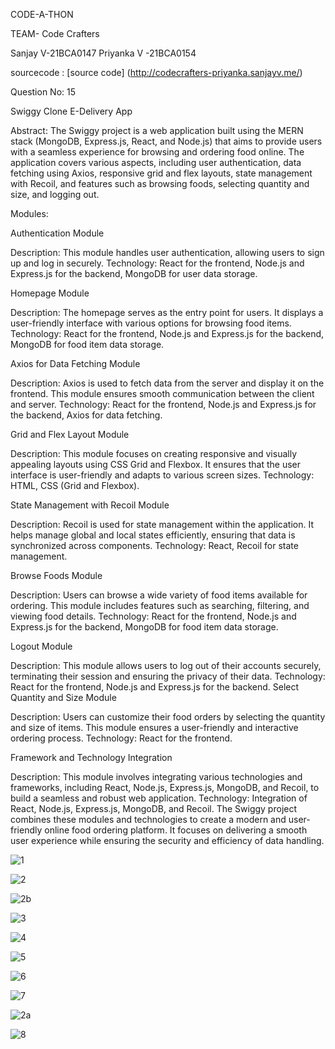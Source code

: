 CODE-A-THON 

TEAM- Code Crafters

Sanjay V-21BCA0147
Priyanka V -21BCA0154

sourcecode : [source code] (http://codecrafters-priyanka.sanjayv.me/)

Question No: 15

Swiggy Clone E-Delivery App

Abstract:
The Swiggy project is a web application built using the MERN stack (MongoDB, Express.js, React, and Node.js) that aims to provide users with a seamless experience for browsing and ordering food online. The application covers various aspects, including user authentication, data fetching using Axios, responsive grid and flex layouts, state management with Recoil, and features such as browsing foods, selecting quantity and size, and logging out.

Modules:

Authentication Module

Description: This module handles user authentication, allowing users to sign up and log in securely.
Technology: React for the frontend, Node.js and Express.js for the backend, MongoDB for user data storage.

Homepage Module

Description: The homepage serves as the entry point for users. It displays a user-friendly interface with various options for browsing food items.
Technology: React for the frontend, Node.js and Express.js for the backend, MongoDB for food item data storage.

Axios for Data Fetching Module

Description: Axios is used to fetch data from the server and display it on the frontend. This module ensures smooth communication between the client and server.
Technology: React for the frontend, Node.js and Express.js for the backend, Axios for data fetching.

Grid and Flex Layout Module

Description: This module focuses on creating responsive and visually appealing layouts using CSS Grid and Flexbox. It ensures that the user interface is user-friendly and adapts to various screen sizes.
Technology: HTML, CSS (Grid and Flexbox).

State Management with Recoil Module

Description: Recoil is used for state management within the application. It helps manage global and local states efficiently, ensuring that data is synchronized across components.
Technology: React, Recoil for state management.

Browse Foods Module

Description: Users can browse a wide variety of food items available for ordering. This module includes features such as searching, filtering, and viewing food details.
Technology: React for the frontend, Node.js and Express.js for the backend, MongoDB for food item data storage.

Logout Module

Description: This module allows users to log out of their accounts securely, terminating their session and ensuring the privacy of their data.
Technology: React for the frontend, Node.js and Express.js for the backend.
Select Quantity and Size Module

Description: Users can customize their food orders by selecting the quantity and size of items. This module ensures a user-friendly and interactive ordering process.
Technology: React for the frontend.

Framework and Technology Integration

Description: This module involves integrating various technologies and frameworks, including React, Node.js, Express.js, MongoDB, and Recoil, to build a seamless and robust web application.
Technology: Integration of React, Node.js, Express.js, MongoDB, and Recoil.
The Swiggy project combines these modules and technologies to create a modern and user-friendly online food ordering platform. It focuses on delivering a smooth user experience while ensuring the security and efficiency of data handling.


![1](https://github.com/Sanjaydotv/CodeCrafters-Priyanka/assets/94473786/b047f43a-be3b-40a4-9f86-5c37205feba1)

![2](https://github.com/Sanjaydotv/CodeCrafters-Priyanka/assets/94473786/754f1c08-901e-43e4-b7ed-bc24c24d85a9)

![2b](https://github.com/Sanjaydotv/CodeCrafters-Priyanka/assets/94473786/ee800013-dacc-46ce-ae33-73c7ea0a1a3c)

![3](https://github.com/Sanjaydotv/CodeCrafters-Priyanka/assets/94473786/a738ebbe-327d-4a7d-8f34-2d957baef1ab)

![4](https://github.com/Sanjaydotv/CodeCrafters-Priyanka/assets/94473786/46890388-36ba-441a-9c22-5d12d197f1bd)

![5](https://github.com/Sanjaydotv/CodeCrafters-Priyanka/assets/94473786/1ddac2b7-9045-494d-af1a-a5dcb3c01015)

![6](https://github.com/Sanjaydotv/CodeCrafters-Priyanka/assets/94473786/858b39dc-de3b-4a03-b388-66e80509f96c)

![7](https://github.com/Sanjaydotv/CodeCrafters-Priyanka/assets/94473786/39430742-4e2a-43fc-ad8e-d5e647ca6d48)

![2a](https://github.com/Sanjaydotv/CodeCrafters-Priyanka/assets/94473786/c1378a1d-060f-45f2-a22d-0ed32b914f66)

![8](https://github.com/Sanjaydotv/CodeCrafters-Priyanka/assets/94473786/143c29bd-a984-4c6d-90a4-b7daeacc27cf)









